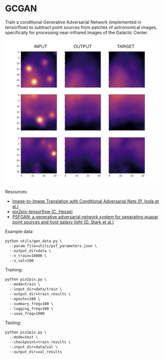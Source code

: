# GCGAN

Train a conditional Generative Adversarial Network (implemented in tensorflow) to subtract point sources from patches of astronomical images, specifically for processing near-infrared images of the Galactic Center.

![](examples.png)

Resources:

* [Image-to-Image Translation with Conditional Adversarial Nets (P. Isola et al.)](https://phillipi.github.io/pix2pix/)
* [pix2pix-tensorflow (C. Hesse)](https://github.com/affinelayer/pix2pix-tensorflow)
* [PSFGAN: a generative adversarial network system for separating quasar point sources and host galaxy light (D. Stark et al.)](https://arxiv.org/abs/1803.08925)

Example data:

```
python utils/gen_data.py \
  --param_file=utils/psf_parameters.json \
  --output_dir=data \
  --n_train=10000 \
  --n_val=100
```

Training:

```
python pix2pix.py \
  --mode=train \
  --input_dir=data/train \
  --output_dir=train_results \
  --epochs=100 \
  --summary_freq=100 \
  --logging_freq=100 \
  --save_freq=1000
```

Testing:

```
python pix2pix.py \
  --mode=test \
  --checkpoint=train_results \
  --input_dir=data/val \
  --output_dir=val_results
```
